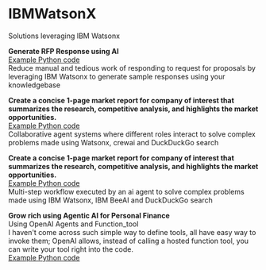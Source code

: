# IBMWatsonX
Solutions leveraging IBM Watsonx

**Generate RFP Response using AI**\
[Example Python code](https://github.com/mayashenoi/IBMWatsonX/blob/main/WXResponseGenerationV7.py)\
Reduce manual and tedious work of responding to request for proposals by leveraging IBM Watsonx to generate sample responses using your knowledgebase

**Create a concise 1-page market report for company of interest that summarizes the research, competitive analysis, and highlights the market opportunities.**\
[Example Python code](https://github.com/mayashenoi/IBMWatsonX/blob/main/AgentCW.ipynb)\
Collaborative agent systems where different roles interact to solve complex problems made using Watsonx, crewai and DuckDuckGo search

**Create a concise 1-page market report for company of interest that summarizes the research, competitive analysis, and highlights the market opportunities.**\
[Example Python code](https://github.com/mayashenoi/IBMWatsonX/blob/main/BeeAIworkflows.ipynb)\
Multi-step workflow executed by an ai agent to solve complex problems made using IBM Watsonx, IBM BeeAI and DuckDuckGo search

**Grow rich using Agentic AI for Personal Finance**\
Using OpenAI Agents and Function_tool\
I haven't come across such simple way to define tools, all have easy way to invoke them; OpenAI allows, instead of calling a hosted function tool, you can write your tool right into the code.\
[Example Python code](https://github.com/mayashenoi/IBMWatsonX/blob/main/Agentic_Personal_Finance.ipynb)

